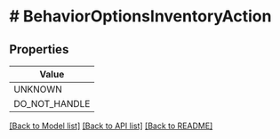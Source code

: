 # # BehaviorOptionsInventoryAction


## Properties 



| Value |
------------ | 
UNKNOWN|&quot;UNKNOWN&quot;
DO_NOT_HANDLE|&quot;DO_NOT_HANDLE&quot;

[[Back to Model list]](../../README.md#models) [[Back to API list]](../../README.md#endpoints) [[Back to README]](../../README.md)

